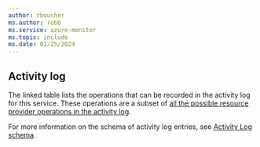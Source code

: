 ```yaml
---
author: rboucher
ms.author: robb
ms.service: azure-monitor
ms.topic: include
ms.date: 01/25/2024
---
```


## Activity log

The linked table lists the operations that can be recorded in the activity log for this service. These operations are a subset of [all the possible resource provider operations in the activity log](/azure/role-based-access-control/resource-provider-operations).

For more information on the schema of activity log entries, see [Activity Log schema](/azure/azure-monitor/essentials/activity-log-schema).


